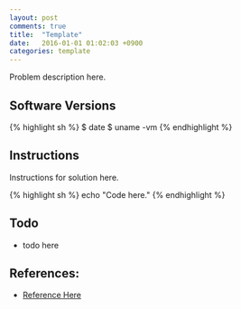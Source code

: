 ```yaml
---
layout: post
comments: true
title:  "Template"
date:   2016-01-01 01:02:03 +0900
categories: template
---
```

Problem description here.

## Software Versions

{% highlight sh %}
$ date
$ uname -vm
{% endhighlight %}

## Instructions

Instructions for solution here.

{% highlight sh %}
echo "Code here."
{% endhighlight %}

## Todo

- todo here

## References:
- [Reference Here][reference]

[reference]: https://sgeos.github.io

